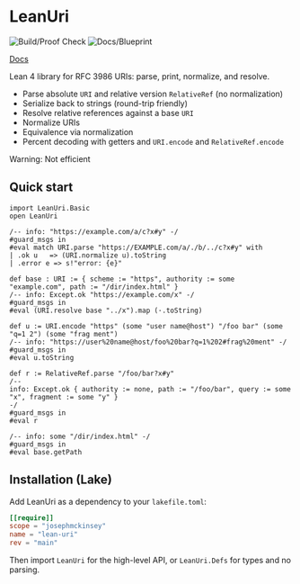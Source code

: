 # LeanUri


![Build/Proof Check](https://github.com/josephmckinsey/lean-uri/actions/workflows/lean_action_ci.yml/badge.svg) ![Docs/Blueprint](https://github.com/josephmckinsey/lean-uri/actions/workflows/docs.yml/badge.svg)

[Docs](https://josephmckinsey.github.io/lean-uri/LeanUri/Basic.html)

Lean 4 library for RFC 3986 URIs: parse, print, normalize, and resolve.

- Parse absolute `URI` and relative version `RelativeRef` (no normalization)
- Serialize back to strings (round-trip friendly)
- Resolve relative references against a base `URI`
- Normalize URIs
- Equivalence via normalization
- Percent decoding with getters and `URI.encode` and `RelativeRef.encode`

Warning: Not efficient

## Quick start

```lean
import LeanUri.Basic
open LeanUri

/-- info: "https://example.com/a/c?x#y" -/
#guard_msgs in
#eval match URI.parse "https://EXAMPLE.com/a/./b/../c?x#y" with
| .ok u   => (URI.normalize u).toString
| .error e => s!"error: {e}"

def base : URI := { scheme := "https", authority := some "example.com", path := "/dir/index.html" }
/-- info: Except.ok "https://example.com/x" -/
#guard_msgs in
#eval (URI.resolve base "../x").map (·.toString)

def u := URI.encode "https" (some "user name@host") "/foo bar" (some "q=1 2") (some "frag ment")
/-- info: "https://user%20name@host/foo%20bar?q=1%202#frag%20ment" -/
#guard_msgs in
#eval u.toString

def r := RelativeRef.parse "/foo/bar?x#y"
/--
info: Except.ok { authority := none, path := "/foo/bar", query := some "x", fragment := some "y" }
-/
#guard_msgs in
#eval r

/-- info: some "/dir/index.html" -/
#guard_msgs in
#eval base.getPath
```

## Installation (Lake)

Add LeanUri as a dependency to your `lakefile.toml`:

```toml
[[require]]
scope = "josephmckinsey"
name = "lean-uri"
rev = "main"
```

Then import `LeanUri` for the high-level API, or `LeanUri.Defs` for types and no parsing.
